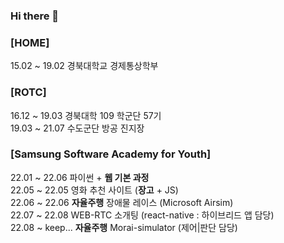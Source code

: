 ### Hi there 👋


### [HOME]
15.02 ~ 19.02  경북대학교 경제통상학부<br>

### [ROTC]
16.12 ~ 19.03  경북대학 109 학군단 57기<br>
19.03 ~ 21.07  수도군단 방공 진지장<br>

### [Samsung Software Academy for Youth]
  22.01 ~ 22.06   파이썬 + **웹 기본 과정**<br>
  22.05 ~ 22.05   영화 추천 사이트 (**장고** + JS)<br>
  22.06 ~ 22.06   **자율주행** 장애물 레이스 (Microsoft Airsim)<br>
  22.07 ~ 22.08   WEB-RTC 소개팅 (react-native : 하이브리드 앱 담당)<br>
  22.08 ~ keep... **자율주행** Morai-simulator (제어|판단 담당)<br>
